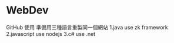 WebDev
======
GitHub 使用
準備用三種語言重製同一個網站
1.java use zk framework
2.javascript use nodejs
3.c# use .net 

